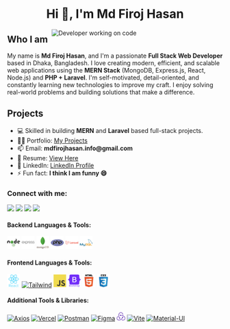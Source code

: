 <!DOCTYPE html>
<html lang="en">
<head>
  <meta charset="UTF-8" />
  <meta name="viewport" content="width=device-width, initial-scale=1.0"/>
</head>
<body>

  <h1 align="center">Hi 👋, I'm Md Firoj Hasan</h1>

  <img align="right" width="400" loading="lazy" src="https://img.freepik.com/free-vector/coding-round-composition_1284-40752.jpg" alt="Developer working on code">

  <section>
    <h2>Who I am</h2>
    <p>
      My name is <strong>Md Firoj Hasan</strong>, and I'm a passionate <strong>Full Stack Web Developer</strong> based in Dhaka, Bangladesh.
      I love creating modern, efficient, and scalable web applications using the <strong>MERN Stack</strong> (MongoDB, Express.js, React, Node.js) and <strong>PHP + Laravel</strong>.
      I'm self-motivated, detail-oriented, and constantly learning new technologies to improve my craft.
      I enjoy solving real-world problems and building solutions that make a difference.
    </p>
  </section>

  <section>
    <h2>Projects</h2>
    <ul>
      <li>💻 Skilled in building <strong>MERN</strong> and <strong>Laravel</strong> based full-stack projects.</li>
      <li>👨‍💻 Portfolio: <a href="https://grand-starlight-c8411f.netlify.app/">My Projects</a></li>
      <li>📫 Email: <strong>mdfirojhasan.info@gmail.com</strong></li>
      <li>📄 Resume: <a href="https://drive.google.com/file/d/1-EjH4BZpbEYbi49DMe7vowt1wp5ctv9l/view?usp=sharing">View Here</a></li>
      <li>🔗 LinkedIn: <a href="https://www.linkedin.com/in/md-firoj-hasan/">LinkedIn Profile</a></li>
      <li>⚡ Fun fact: <strong>I think I am funny 😄</strong></li>
    </ul>
  </section>

  <section>
    <h3>Connect with me:</h3>
    <div class="icons">
      <a href="https://www.linkedin.com/in/md-firoj-hasan/" target="_blank"><img src="https://img.icons8.com/color/48/000000/linkedin.png" width="30"/></a>
      <a href="https://github.com/firoj10" target="_blank"><img src="https://img.icons8.com/ios-glyphs/30/github.png" width="30"/></a>
      <a href="mailto:mdfirojhasan.info@gmail.com" target="_blank"><img src="https://img.icons8.com/material-outlined/24/000000/new-post.png" width="30"/></a>
      <a href="https://www.facebook.com/mdfirojhasann" target="_blank"><img src="https://img.icons8.com/ios-filled/50/000000/facebook.png" width="30"/></a>
    </div>
  </section>

  <section>
    <h4>Backend Languages & Tools:</h4>
    <div class="icons">
      <a href="https://nodejs.org/" target="_blank"><img src="https://raw.githubusercontent.com/devicons/devicon/master/icons/nodejs/nodejs-original-wordmark.svg" alt="Node.js" width="30"/></a>
      <a href="https://expressjs.com/" target="_blank"><img src="https://raw.githubusercontent.com/devicons/devicon/master/icons/express/express-original-wordmark.svg" alt="Express.js" width="30"/></a>
      <a href="https://www.mongodb.com/" target="_blank"><img src="https://raw.githubusercontent.com/devicons/devicon/master/icons/mongodb/mongodb-original-wordmark.svg" alt="MongoDB" width="30"/></a>
      <a href="https://www.php.net/" target="_blank"><img src="https://raw.githubusercontent.com/devicons/devicon/master/icons/php/php-original.svg" alt="PHP" width="30"/></a>
      <a href="https://laravel.com/" target="_blank"><img src="https://raw.githubusercontent.com/devicons/devicon/master/icons/laravel/laravel-original-wordmark.svg" alt="Laravel" width="30"/></a>
      <a href="https://www.mysql.com/" target="_blank"><img src="https://raw.githubusercontent.com/devicons/devicon/master/icons/mysql/mysql-original-wordmark.svg" alt="MySQL" width="30"/></a>
    </div>
  </section>

  <section>
    <h4>Frontend Languages & Tools:</h4>
    <div class="icons">
      <a href="https://reactjs.org/" target="_blank"><img src="https://raw.githubusercontent.com/devicons/devicon/master/icons/react/react-original-wordmark.svg" alt="React" width="30"/></a>
      <a href="https://tailwindcss.com/" target="_blank"><img src="https://www.vectorlogo.zone/logos/tailwindcss/tailwindcss-icon.svg" alt="Tailwind" width="30"/></a>
      <a href="https://developer.mozilla.org/en-US/docs/Web/JavaScript" target="_blank"><img src="https://raw.githubusercontent.com/devicons/devicon/master/icons/javascript/javascript-original.svg" alt="JavaScript" width="30"/></a>
      <a href="https://getbootstrap.com/" target="_blank"><img src="https://raw.githubusercontent.com/devicons/devicon/master/icons/bootstrap/bootstrap-plain-wordmark.svg" alt="Bootstrap" width="30"/></a>
      <a href="https://html.com/" target="_blank"><img src="https://raw.githubusercontent.com/devicons/devicon/master/icons/html5/html5-original-wordmark.svg" alt="HTML5" width="30"/></a>
      <a href="https://developer.mozilla.org/en-US/docs/Web/CSS" target="_blank"><img src="https://raw.githubusercontent.com/devicons/devicon/master/icons/css3/css3-original-wordmark.svg" alt="CSS3" width="30"/></a>
    </div>
  </section>

  <section>
    <h4>Additional Tools & Libraries:</h4>
    <div class="icons">
      <a href="https://axios-http.com/" target="_blank"><img src="https://axios-http.com/assets/logo.svg" alt="Axios" width="20"/></a>
      <a href="https://vercel.com/" target="_blank"><img src="https://www.vectorlogo.zone/logos/vercel/vercel-icon.svg" alt="Vercel" width="20"/></a>
      <a href="https://www.postman.com/" target="_blank"><img src="https://www.vectorlogo.zone/logos/getpostman/getpostman-icon.svg" alt="Postman" width="20"/></a>
      <a href="https://www.figma.com/" target="_blank"><img src="https://www.vectorlogo.zone/logos/figma/figma-icon.svg" alt="Figma" width="20"/></a>
      <a href="https://redux.js.org/" target="_blank"><img src="https://raw.githubusercontent.com/devicons/devicon/master/icons/redux/redux-original.svg" alt="Redux" width="20"/></a>
      <a href="https://vitejs.dev/" target="_blank"><img src="https://vitejs.dev/logo.svg" alt="Vite" width="20"/></a>
      <a href="https://mui.com/" target="_blank"><img src="https://mui.com/static/logo.png" alt="Material-UI" width="20"/></a>
    </div>
  </section>

</body>
</html>
